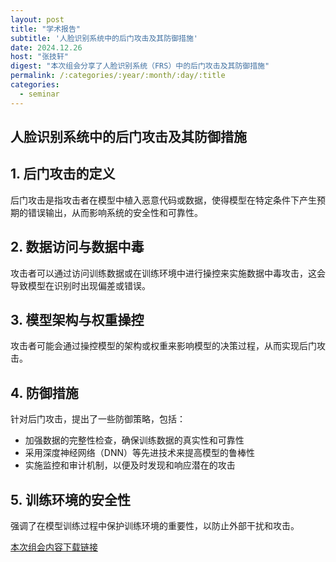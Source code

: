 ```yaml
---
layout: post
title: "学术报告"
subtitle: '人脸识别系统中的后门攻击及其防御措施'
date: 2024.12.26
host: "张技轩"
digest: "本次组会分享了人脸识别系统（FRS）中的后门攻击及其防御措施"
permalink: /:categories/:year/:month/:day/:title
categories:
  - seminar
---
```

## 人脸识别系统中的后门攻击及其防御措施

## 1. 后门攻击的定义
后门攻击是指攻击者在模型中植入恶意代码或数据，使得模型在特定条件下产生预期的错误输出，从而影响系统的安全性和可靠性。

## 2. 数据访问与数据中毒
攻击者可以通过访问训练数据或在训练环境中进行操控来实施数据中毒攻击，这会导致模型在识别时出现偏差或错误。

## 3. 模型架构与权重操控
攻击者可能会通过操控模型的架构或权重来影响模型的决策过程，从而实现后门攻击。

## 4. 防御措施
针对后门攻击，提出了一些防御策略，包括：
- 加强数据的完整性检查，确保训练数据的真实性和可靠性
- 采用深度神经网络（DNN）等先进技术来提高模型的鲁棒性
- 实施监控和审计机制，以便及时发现和响应潜在的攻击

## 5. 训练环境的安全性
强调了在模型训练过程中保护训练环境的重要性，以防止外部干扰和攻击。


[本次组会内容下载链接](https://github.com/Lizhizhiyi/PPT/blob/main/files/20241226.pdf)
